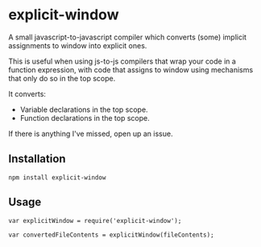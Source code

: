# explicit-window

A small javascript-to-javascript compiler which converts (some) implicit assignments to window into explicit ones.

This is useful when using js-to-js compilers that wrap your code in a function expression, with code that assigns to window using mechanisms that only do so in the top scope.

It converts:

* Variable declarations in the top scope.
* Function declarations in the top scope.

If there is anything I've missed, open up an issue.

## Installation

    npm install explicit-window

## Usage

    var explicitWindow = require('explicit-window');

    var convertedFileContents = explicitWindow(fileContents);

